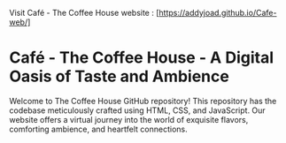 Visit Café - The Coffee House website : [https://addyjoad.github.io/Cafe-web/]

# Café - The Coffee House - A Digital Oasis of Taste and Ambience

Welcome to The Coffee House GitHub repository! This repository has the codebase meticulously crafted using HTML, CSS, and JavaScript. Our website offers a virtual journey into the world of exquisite flavors, comforting ambience, and heartfelt connections.




